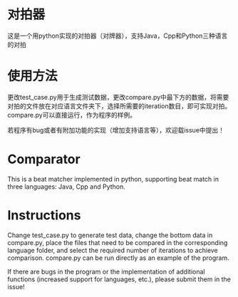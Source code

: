 # 对拍器
这是一个用python实现的对拍器（对牌器），支持Java，Cpp和Python三种语言的对拍

# 使用方法
更改test_case.py用于生成测试数据，更改compare.py中最下方的数据，将需要对拍的文件放在对应语言文件夹下，选择所需要的iteration数目，即可实现对拍。compare.py可以直接运行，作为程序的样例。

若程序有bug或者有附加功能的实现（增加支持语言等），欢迎载issue中提出！

# Comparator
 This is a beat matcher implemented in python, supporting beat match in three languages: Java, Cpp and Python.

# Instructions
Change test_case.py to generate test data, change the bottom data in compare.py, place the files that need to be compared in the corresponding language folder, and select the required number of iterations to achieve comparison. compare.py can be run directly as an example of the program.

If there are bugs in the program or the implementation of additional functions (increased support for languages, etc.), please submit them in the issue!
